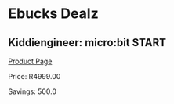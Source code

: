 
# Ebucks Dealz
## Kiddiengineer: micro:bit START
[Product Page](https://www.ebucks.com/web/shop/productSelected.do?prodId=1173539316&catId=1173528667)

Price: R4999.00

Savings: 500.0


	
